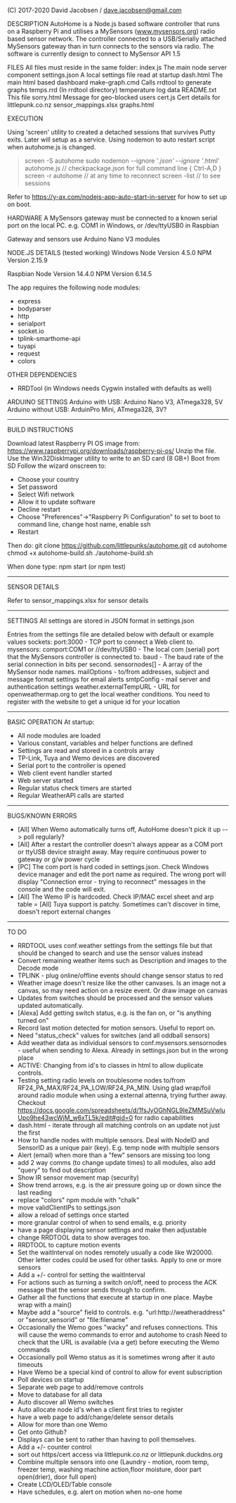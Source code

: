 (C) 2017-2020 David Jacobsen / dave.jacobsen@gmail.com

DESCRIPTION
AutoHome is a Node.js based software controller that runs on a Raspberry Pi and utilises a MySensors (www.mysensors.org) radio based sensor network.
The controller connected to a USB/Serially attached MySensors gateway than in turn connects to the sensors via radio.
The software is currently design to connect to MySensor API 1.5

FILES
All files must reside in the same folder:
	index.js          The main node server component
	settings.json     A local settings file read at startup
	dash.html         The main html based dashboard
	make-graph.cmd    Calls rrdtool to generate graphs
	temps.rrd         (In rrdtool directory) temperature log data
	README.txt        This file
	sorry.html        Message for geo-blocked users
	cert.js           Cert details for littlepunk.co.nz
	sensor_mappings.xlsx
	graphs.html


EXECUTION

Using 'screen' utility to created a detached sessions that survives Putty exits. Later will setup as a service.
Using nodemon to auto restart script when autohome.js is changed.

> screen -S autohome
> sudo nodemon --ignore '*.json' --ignore '*.html' autohome.js               // checkpackage.json for full command line
> { Ctrl-A,D }
> screen -r autohome      // at any time to reconnect
> screen -list     // to see sessions

Refer to https://y-ax.com/nodejs-app-auto-start-in-server for how to set up on boot.

HARDWARE
A MySensors gateway must be connected to a known serial port on the local PC.
e.g. COM1 in Windows, or /dev/ttyUSB0 in Raspbian

Gateway and sensors use Arduino Nano V3 modules

NODE.JS DETAILS (tested working)
Windows
  Node Version 4.5.0
  NPM Version 2.15.9

Raspbian
  Node Version 14.4.0
  NPM Version 6.14.5

The app requires the following node modules:
- express
- bodyparser
- http
- serialport
- socket.io
- tplink-smarthome-api
- tuyapi
- request
- colors

OTHER DEPENDENCIES
- RRDTool (in Windows needs Cygwin installed with defaults as well)


ARDUINO SETTINGS
Arduino with USB: Arduino Nano V3, ATmega328, 5V
Arduino without USB: ArduinPro Mini, ATmega328, 3V?

-----------------------------------------------------------------------------
BUILD INSTRUCTIONS

Download latest Raspberry PI OS image from: https://www.raspberrypi.org/downloads/raspberry-pi-os/
Unzip the file.
Use the Win32DiskImager utility to write to an SD card (8 GB+)
Boot from SD
Follow the wizard onscreen to:
- Choose your country
- Set password
- Select Wifi network
- Allow it to update software
- Decline restart
- Choose "Preferences"->"Raspberry Pi Configuration" to set to boot to command line, change host name, enable ssh
- Restart

Then do:
	git clone https://github.com/littlepunks/autohome.git
	cd autohome
	chmod +x autohome-build.sh
	./autohome-build.sh

When done type: npm start (or npm test)

-----------------------------------------------------------------------------
SENSOR DETAILS

Refer to sensor_mappings.xlsx for sensor details

-----------------------------------------------------------------------------
SETTINGS
All settings are stored in JSON format in settings.json

Entries from the settings file are detailed below with default or example values
sockets:
	port:3000 - TCP port to connect a Web client to.
mysensors:
	comport:COM1 or //dev/ttyUSB0 - The local com (serial) port that the MySensors controller is connected to.
	baud - The baud rate of the serial connection in bits per second.
	sensornodes[] - A array of the MySensor node names.
mailOptions - to/from addresses, subject and message format settings for email alerts
smtpConfig - mail server and authentication settings
weather.externalTempURL - URL for openweathermap.org to get the local weather conditions. You need to register with the website to get a unique id for your location

-----------------------------------------------------------------------------
BASIC OPERATION
At startup:
- All node modules are loaded
- Various constant, variables and helper functions are defined
- Settings are read and stored in a controls array
- TP-Link, Tuya and Wemo devices are discovered
- Serial port to the controller is opened
- Web client event handler started
- Web server started
- Regular status check timers are started
- Regular WeatherAPI calls are started

-----------------------------------------------------------------------------
BUGS/KNOWN ERRORS
- [All] When Wemo automatically turns off, AutoHome doesn't pick it up --> poll regularly?
- [All] After a restart the controller doesn't always appear as a COM port or ttyUSB device straight away. May require continuous power to gateway or g/w power cycle
- [PC] The com port is hard coded in settings.json. Check Windows device manager and edit the port name as required. The wrong port will display "Connection error - trying to reconnect" messages in the console and the code will exit.
- [All] The Wemo IP is hardcoded. Check IP/MAC excel sheet and arp table
= [All] Tuya support is patchy. Sometimes can't discover in time, doesn't report external changes

-----------------------------------------------------------------------------
TO DO

- RRDTOOL uses conf.weather settings from the settings file but that should be changed to search and use the sensor values instead
- Convert remaining weather items such as Description and images to the Decode mode
- TPLINK - plug online/offline events should change sensor status to red
- Weather image doesn't resize like the other canvases. Is an image not a canvas, so may need action on a resize event. Or draw image on canvas
- Updates from switches should be processed and the sensor values updated automatically.
- [Alexa] Add getting switch status, e.g. is the fan on, or "is anything turned on"
- Record last motion detected for motion sensors. Useful to report on.
- Need "status_check" values for switches (and all oddball sensors)
- Add weather data as individual sensors to conf.mysensors.sensornodes - useful when sending to Alexa. Already in settings.json but in the wrong place
- ACTIVE: Changing from id's to classes in html to allow duplicate controls.
- Testing setting radio levels on troublesome nodes to/from  RF24_PA_MAX/RF24_PA_LOW/RF24_PA_MIN. Using glad wrap/foil around radio module when using a
  external attenna, trying further away. Checkout https://docs.google.com/spreadsheets/d/1fsJyOGhNGL9IeZMMSuVwluUpo9he43wcWjM_w6xTL5k/edit#gid=0 for radio
  capabilities
- dash.html - iterate through all matching controls on an update not just the first
- How to handle nodes with multiple sensors. Deal with NodeID and SensorID as a unique pair (key). E.g. temp node with multiple sensors
- Alert (email) when more than a "few" sensors are missing too long
- add 2 way comms (to change update times) to all modules, also add "query" to find out description
- Show IR sensor movement map (security)
- Show trend arrows, e.g. is the air pressure going up or down since the last reading
- replace "colors" npm module with "chalk"
- move validClientIPs to settings.json
- allow a reload of settings once started
- more granular control of when to send emails, e.g. priority
- have a page displaying sensor settings and make then adjustable
- change RRDTOOL data to show averages too.
- RRDTOOL to capture motion events
- Set the waitInterval on nodes remotely usually a code like W20000. Other letter codes could be used for other tasks.
  Apply to one or more sensors
- Add a +/- control for setting the waitInterval
- For actions such as turning a switch on/off, need to process the ACK message that the sensor sends through to confirm.
- Gather all the functions that execute at startup in one place. Maybe wrap with a main()
- Maybe add a "source" field to controls. e.g. "url:http://weatheraddress" or "sensor,sensorid" or "file:filename"
- Occasionally the Wemo goes "wacky" and refuses connections. This will cause the wemo commands to error and autohome to crash
  Need to check that the URL is available (via a get) before executing the Wemo commands
- Occasionally poll Wemo status as it is sometimes wrong after it auto timeouts
- Have Wemo be a special kind of control to allow for event subscription
- Poll devices on startup
- Separate web page to add/remove controls
- Move to database for all data
- Auto discover all Wemo switches
- Auto allocate node id's when a client first tries to register
- have a web page to add/change/delete sensor details
- Allow for more than one Wemo
- Get onto Github?
- Displays can be sent to rather than having to poll themselves.
- Add a +/- counter control
- sort out https/cert access via littlepunk.co.nz or littlepunk.duckdns.org
- Combine multiple sensors into one (Laundry - motion, room temp, freezer temp, washing machine action,floor moisture, door part open(drier), door full open)
- Create LCD/OLED/Table console
- Have schedules, e.g. alert on motion when no-one home

